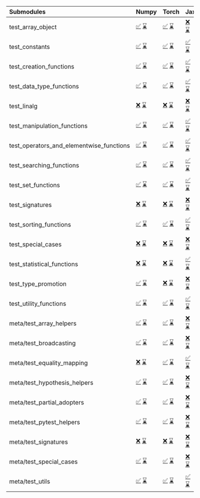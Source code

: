 | Submodules                               | Numpy                                                                                                                                                                                                                                                             | Torch                                                                                                                                                                                                                                                             | Jax                                                                                                                                                                                                                                                               | Tensorflow                                                                                                                                                                                                                                                        |
|:-----------------------------------------|:------------------------------------------------------------------------------------------------------------------------------------------------------------------------------------------------------------------------------------------------------------------|:------------------------------------------------------------------------------------------------------------------------------------------------------------------------------------------------------------------------------------------------------------------|:------------------------------------------------------------------------------------------------------------------------------------------------------------------------------------------------------------------------------------------------------------------|:------------------------------------------------------------------------------------------------------------------------------------------------------------------------------------------------------------------------------------------------------------------|
| test_array_object                        | <a href="https://github.com/unifyai/ivy/runs/8150654970?check_suite_focus=true" rel="noopener noreferrer" target="_blank">✅</a>   <a href="https://github.com/unifyai/ivy/runs/8151146021?check_suite_focus=true" rel="noopener noreferrer" target="_blank">⌛</a> | <a href="https://github.com/unifyai/ivy/runs/8150657538?check_suite_focus=true" rel="noopener noreferrer" target="_blank">✅</a>   <a href="https://github.com/unifyai/ivy/runs/8151149084?check_suite_focus=true" rel="noopener noreferrer" target="_blank">⌛</a> | <a href="https://github.com/unifyai/ivy/runs/8150660292?check_suite_focus=true" rel="noopener noreferrer" target="_blank">❌</a>   <a href="https://github.com/unifyai/ivy/runs/8151151878?check_suite_focus=true" rel="noopener noreferrer" target="_blank">⌛</a> | <a href="https://github.com/unifyai/ivy/runs/8150662488?check_suite_focus=true" rel="noopener noreferrer" target="_blank">✅</a>   <a href="https://github.com/unifyai/ivy/runs/8151154877?check_suite_focus=true" rel="noopener noreferrer" target="_blank">⌛</a> |
| test_constants                           | <a href="https://github.com/unifyai/ivy/runs/8150655061?check_suite_focus=true" rel="noopener noreferrer" target="_blank">✅</a>   <a href="https://github.com/unifyai/ivy/runs/8151146154?check_suite_focus=true" rel="noopener noreferrer" target="_blank">⌛</a> | <a href="https://github.com/unifyai/ivy/runs/8150657619?check_suite_focus=true" rel="noopener noreferrer" target="_blank">✅</a>   <a href="https://github.com/unifyai/ivy/runs/8151149224?check_suite_focus=true" rel="noopener noreferrer" target="_blank">⌛</a> | <a href="https://github.com/unifyai/ivy/runs/8150660375?check_suite_focus=true" rel="noopener noreferrer" target="_blank">✅</a>   <a href="https://github.com/unifyai/ivy/runs/8151151999?check_suite_focus=true" rel="noopener noreferrer" target="_blank">⌛</a> | <a href="https://github.com/unifyai/ivy/runs/8150662570?check_suite_focus=true" rel="noopener noreferrer" target="_blank">✅</a>   <a href="https://github.com/unifyai/ivy/runs/8151154983?check_suite_focus=true" rel="noopener noreferrer" target="_blank">⌛</a> |
| test_creation_functions                  | <a href="https://github.com/unifyai/ivy/runs/8150655154?check_suite_focus=true" rel="noopener noreferrer" target="_blank">✅</a>   <a href="https://github.com/unifyai/ivy/runs/8151146286?check_suite_focus=true" rel="noopener noreferrer" target="_blank">⌛</a> | <a href="https://github.com/unifyai/ivy/runs/8150657711?check_suite_focus=true" rel="noopener noreferrer" target="_blank">✅</a>   <a href="https://github.com/unifyai/ivy/runs/8151149377?check_suite_focus=true" rel="noopener noreferrer" target="_blank">⌛</a> | <a href="https://github.com/unifyai/ivy/runs/8150660460?check_suite_focus=true" rel="noopener noreferrer" target="_blank">✅</a>   <a href="https://github.com/unifyai/ivy/runs/8151152079?check_suite_focus=true" rel="noopener noreferrer" target="_blank">⌛</a> | <a href="https://github.com/unifyai/ivy/runs/8150662656?check_suite_focus=true" rel="noopener noreferrer" target="_blank">✅</a>   <a href="https://github.com/unifyai/ivy/runs/8151155081?check_suite_focus=true" rel="noopener noreferrer" target="_blank">⌛</a> |
| test_data_type_functions                 | <a href="https://github.com/unifyai/ivy/runs/8150655243?check_suite_focus=true" rel="noopener noreferrer" target="_blank">✅</a>   <a href="https://github.com/unifyai/ivy/runs/8151146423?check_suite_focus=true" rel="noopener noreferrer" target="_blank">⌛</a> | <a href="https://github.com/unifyai/ivy/runs/8150657794?check_suite_focus=true" rel="noopener noreferrer" target="_blank">✅</a>   <a href="https://github.com/unifyai/ivy/runs/8151149519?check_suite_focus=true" rel="noopener noreferrer" target="_blank">⌛</a> | <a href="https://github.com/unifyai/ivy/runs/8150660583?check_suite_focus=true" rel="noopener noreferrer" target="_blank">✅</a>   <a href="https://github.com/unifyai/ivy/runs/8151152205?check_suite_focus=true" rel="noopener noreferrer" target="_blank">⌛</a> | <a href="https://github.com/unifyai/ivy/runs/8150662748?check_suite_focus=true" rel="noopener noreferrer" target="_blank">✅</a>   <a href="https://github.com/unifyai/ivy/runs/8151155200?check_suite_focus=true" rel="noopener noreferrer" target="_blank">⌛</a> |
| test_linalg                              | <a href="https://github.com/unifyai/ivy/runs/8150655316?check_suite_focus=true" rel="noopener noreferrer" target="_blank">❌</a>   <a href="https://github.com/unifyai/ivy/runs/8151146583?check_suite_focus=true" rel="noopener noreferrer" target="_blank">⌛</a> | <a href="https://github.com/unifyai/ivy/runs/8150657871?check_suite_focus=true" rel="noopener noreferrer" target="_blank">❌</a>   <a href="https://github.com/unifyai/ivy/runs/8151149673?check_suite_focus=true" rel="noopener noreferrer" target="_blank">⌛</a> | <a href="https://github.com/unifyai/ivy/runs/8150660678?check_suite_focus=true" rel="noopener noreferrer" target="_blank">❌</a>   <a href="https://github.com/unifyai/ivy/runs/8151152315?check_suite_focus=true" rel="noopener noreferrer" target="_blank">⌛</a> | <a href="https://github.com/unifyai/ivy/runs/8150662838?check_suite_focus=true" rel="noopener noreferrer" target="_blank">❌</a>   <a href="https://github.com/unifyai/ivy/runs/8151155315?check_suite_focus=true" rel="noopener noreferrer" target="_blank">⌛</a> |
| test_manipulation_functions              | <a href="https://github.com/unifyai/ivy/runs/8150655398?check_suite_focus=true" rel="noopener noreferrer" target="_blank">✅</a>   <a href="https://github.com/unifyai/ivy/runs/8151146722?check_suite_focus=true" rel="noopener noreferrer" target="_blank">⌛</a> | <a href="https://github.com/unifyai/ivy/runs/8150658016?check_suite_focus=true" rel="noopener noreferrer" target="_blank">✅</a>   <a href="https://github.com/unifyai/ivy/runs/8151149815?check_suite_focus=true" rel="noopener noreferrer" target="_blank">⌛</a> | <a href="https://github.com/unifyai/ivy/runs/8150660786?check_suite_focus=true" rel="noopener noreferrer" target="_blank">✅</a>   <a href="https://github.com/unifyai/ivy/runs/8151152424?check_suite_focus=true" rel="noopener noreferrer" target="_blank">⌛</a> | <a href="https://github.com/unifyai/ivy/runs/8150662949?check_suite_focus=true" rel="noopener noreferrer" target="_blank">✅</a>   <a href="https://github.com/unifyai/ivy/runs/8151155456?check_suite_focus=true" rel="noopener noreferrer" target="_blank">⌛</a> |
| test_operators_and_elementwise_functions | <a href="https://github.com/unifyai/ivy/runs/8150655481?check_suite_focus=true" rel="noopener noreferrer" target="_blank">✅</a>   <a href="https://github.com/unifyai/ivy/runs/8151146829?check_suite_focus=true" rel="noopener noreferrer" target="_blank">⌛</a> | <a href="https://github.com/unifyai/ivy/runs/8150658098?check_suite_focus=true" rel="noopener noreferrer" target="_blank">✅</a>   <a href="https://github.com/unifyai/ivy/runs/8151149928?check_suite_focus=true" rel="noopener noreferrer" target="_blank">⌛</a> | <a href="https://github.com/unifyai/ivy/runs/8150660901?check_suite_focus=true" rel="noopener noreferrer" target="_blank">✅</a>   <a href="https://github.com/unifyai/ivy/runs/8151152521?check_suite_focus=true" rel="noopener noreferrer" target="_blank">⌛</a> | <a href="https://github.com/unifyai/ivy/runs/8150663138?check_suite_focus=true" rel="noopener noreferrer" target="_blank">✅</a>   <a href="https://github.com/unifyai/ivy/runs/8151155554?check_suite_focus=true" rel="noopener noreferrer" target="_blank">⌛</a> |
| test_searching_functions                 | <a href="https://github.com/unifyai/ivy/runs/8150655598?check_suite_focus=true" rel="noopener noreferrer" target="_blank">✅</a>   <a href="https://github.com/unifyai/ivy/runs/8151146941?check_suite_focus=true" rel="noopener noreferrer" target="_blank">⌛</a> | <a href="https://github.com/unifyai/ivy/runs/8150658182?check_suite_focus=true" rel="noopener noreferrer" target="_blank">✅</a>   <a href="https://github.com/unifyai/ivy/runs/8151150056?check_suite_focus=true" rel="noopener noreferrer" target="_blank">⌛</a> | <a href="https://github.com/unifyai/ivy/runs/8150661015?check_suite_focus=true" rel="noopener noreferrer" target="_blank">✅</a>   <a href="https://github.com/unifyai/ivy/runs/8151152609?check_suite_focus=true" rel="noopener noreferrer" target="_blank">⌛</a> | <a href="https://github.com/unifyai/ivy/runs/8150663242?check_suite_focus=true" rel="noopener noreferrer" target="_blank">✅</a>   <a href="https://github.com/unifyai/ivy/runs/8151155654?check_suite_focus=true" rel="noopener noreferrer" target="_blank">⌛</a> |
| test_set_functions                       | <a href="https://github.com/unifyai/ivy/runs/8150655685?check_suite_focus=true" rel="noopener noreferrer" target="_blank">✅</a>   <a href="https://github.com/unifyai/ivy/runs/8151147070?check_suite_focus=true" rel="noopener noreferrer" target="_blank">⌛</a> | <a href="https://github.com/unifyai/ivy/runs/8150658299?check_suite_focus=true" rel="noopener noreferrer" target="_blank">✅</a>   <a href="https://github.com/unifyai/ivy/runs/8151150212?check_suite_focus=true" rel="noopener noreferrer" target="_blank">⌛</a> | <a href="https://github.com/unifyai/ivy/runs/8150661113?check_suite_focus=true" rel="noopener noreferrer" target="_blank">✅</a>   <a href="https://github.com/unifyai/ivy/runs/8151152703?check_suite_focus=true" rel="noopener noreferrer" target="_blank">⌛</a> | <a href="https://github.com/unifyai/ivy/runs/8150663331?check_suite_focus=true" rel="noopener noreferrer" target="_blank">✅</a>   <a href="https://github.com/unifyai/ivy/runs/8151155772?check_suite_focus=true" rel="noopener noreferrer" target="_blank">⌛</a> |
| test_signatures                          | <a href="https://github.com/unifyai/ivy/runs/8150655800?check_suite_focus=true" rel="noopener noreferrer" target="_blank">❌</a>   <a href="https://github.com/unifyai/ivy/runs/8151147169?check_suite_focus=true" rel="noopener noreferrer" target="_blank">⌛</a> | <a href="https://github.com/unifyai/ivy/runs/8150658427?check_suite_focus=true" rel="noopener noreferrer" target="_blank">❌</a>   <a href="https://github.com/unifyai/ivy/runs/8151150342?check_suite_focus=true" rel="noopener noreferrer" target="_blank">⌛</a> | <a href="https://github.com/unifyai/ivy/runs/8150661202?check_suite_focus=true" rel="noopener noreferrer" target="_blank">❌</a>   <a href="https://github.com/unifyai/ivy/runs/8151152791?check_suite_focus=true" rel="noopener noreferrer" target="_blank">⌛</a> | <a href="https://github.com/unifyai/ivy/runs/8150663428?check_suite_focus=true" rel="noopener noreferrer" target="_blank">❌</a>   <a href="https://github.com/unifyai/ivy/runs/8151155915?check_suite_focus=true" rel="noopener noreferrer" target="_blank">⌛</a> |
| test_sorting_functions                   | <a href="https://github.com/unifyai/ivy/runs/8150655944?check_suite_focus=true" rel="noopener noreferrer" target="_blank">✅</a>   <a href="https://github.com/unifyai/ivy/runs/8151147295?check_suite_focus=true" rel="noopener noreferrer" target="_blank">⌛</a> | <a href="https://github.com/unifyai/ivy/runs/8150658568?check_suite_focus=true" rel="noopener noreferrer" target="_blank">✅</a>   <a href="https://github.com/unifyai/ivy/runs/8151150443?check_suite_focus=true" rel="noopener noreferrer" target="_blank">⌛</a> | <a href="https://github.com/unifyai/ivy/runs/8150661289?check_suite_focus=true" rel="noopener noreferrer" target="_blank">✅</a>   <a href="https://github.com/unifyai/ivy/runs/8151152922?check_suite_focus=true" rel="noopener noreferrer" target="_blank">⌛</a> | <a href="https://github.com/unifyai/ivy/runs/8150663509?check_suite_focus=true" rel="noopener noreferrer" target="_blank">✅</a>   <a href="https://github.com/unifyai/ivy/runs/8151156067?check_suite_focus=true" rel="noopener noreferrer" target="_blank">⌛</a> |
| test_special_cases                       | <a href="https://github.com/unifyai/ivy/runs/8150656076?check_suite_focus=true" rel="noopener noreferrer" target="_blank">❌</a>   <a href="https://github.com/unifyai/ivy/runs/8151147454?check_suite_focus=true" rel="noopener noreferrer" target="_blank">⌛</a> | <a href="https://github.com/unifyai/ivy/runs/8150658725?check_suite_focus=true" rel="noopener noreferrer" target="_blank">❌</a>   <a href="https://github.com/unifyai/ivy/runs/8151150520?check_suite_focus=true" rel="noopener noreferrer" target="_blank">⌛</a> | <a href="https://github.com/unifyai/ivy/runs/8150661380?check_suite_focus=true" rel="noopener noreferrer" target="_blank">❌</a>   <a href="https://github.com/unifyai/ivy/runs/8151153068?check_suite_focus=true" rel="noopener noreferrer" target="_blank">⌛</a> | <a href="https://github.com/unifyai/ivy/runs/8150663569?check_suite_focus=true" rel="noopener noreferrer" target="_blank">❌</a>   <a href="https://github.com/unifyai/ivy/runs/8151156183?check_suite_focus=true" rel="noopener noreferrer" target="_blank">⌛</a> |
| test_statistical_functions               | <a href="https://github.com/unifyai/ivy/runs/8150656206?check_suite_focus=true" rel="noopener noreferrer" target="_blank">❌</a>   <a href="https://github.com/unifyai/ivy/runs/8151147556?check_suite_focus=true" rel="noopener noreferrer" target="_blank">⌛</a> | <a href="https://github.com/unifyai/ivy/runs/8150658861?check_suite_focus=true" rel="noopener noreferrer" target="_blank">❌</a>   <a href="https://github.com/unifyai/ivy/runs/8151150594?check_suite_focus=true" rel="noopener noreferrer" target="_blank">⌛</a> | <a href="https://github.com/unifyai/ivy/runs/8150661497?check_suite_focus=true" rel="noopener noreferrer" target="_blank">✅</a>   <a href="https://github.com/unifyai/ivy/runs/8151153242?check_suite_focus=true" rel="noopener noreferrer" target="_blank">⌛</a> | <a href="https://github.com/unifyai/ivy/runs/8150663650?check_suite_focus=true" rel="noopener noreferrer" target="_blank">❌</a>   <a href="https://github.com/unifyai/ivy/runs/8151156329?check_suite_focus=true" rel="noopener noreferrer" target="_blank">⌛</a> |
| test_type_promotion                      | <a href="https://github.com/unifyai/ivy/runs/8150656330?check_suite_focus=true" rel="noopener noreferrer" target="_blank">✅</a>   <a href="https://github.com/unifyai/ivy/runs/8151147696?check_suite_focus=true" rel="noopener noreferrer" target="_blank">⌛</a> | <a href="https://github.com/unifyai/ivy/runs/8150659000?check_suite_focus=true" rel="noopener noreferrer" target="_blank">❌</a>   <a href="https://github.com/unifyai/ivy/runs/8151150690?check_suite_focus=true" rel="noopener noreferrer" target="_blank">⌛</a> | <a href="https://github.com/unifyai/ivy/runs/8150661595?check_suite_focus=true" rel="noopener noreferrer" target="_blank">❌</a>   <a href="https://github.com/unifyai/ivy/runs/8151153395?check_suite_focus=true" rel="noopener noreferrer" target="_blank">⌛</a> | <a href="https://github.com/unifyai/ivy/runs/8151156518?check_suite_focus=true" rel="noopener noreferrer" target="_blank">⌛</a>                                                                                                                                   |
| test_utility_functions                   | <a href="https://github.com/unifyai/ivy/runs/8150656423?check_suite_focus=true" rel="noopener noreferrer" target="_blank">✅</a>   <a href="https://github.com/unifyai/ivy/runs/8151147786?check_suite_focus=true" rel="noopener noreferrer" target="_blank">⌛</a> | <a href="https://github.com/unifyai/ivy/runs/8150659136?check_suite_focus=true" rel="noopener noreferrer" target="_blank">✅</a>   <a href="https://github.com/unifyai/ivy/runs/8151150779?check_suite_focus=true" rel="noopener noreferrer" target="_blank">⌛</a> | <a href="https://github.com/unifyai/ivy/runs/8150661671?check_suite_focus=true" rel="noopener noreferrer" target="_blank">✅</a>   <a href="https://github.com/unifyai/ivy/runs/8151153554?check_suite_focus=true" rel="noopener noreferrer" target="_blank">⌛</a> | <a href="https://github.com/unifyai/ivy/runs/8150663828?check_suite_focus=true" rel="noopener noreferrer" target="_blank">✅</a>   <a href="https://github.com/unifyai/ivy/runs/8151156641?check_suite_focus=true" rel="noopener noreferrer" target="_blank">⌛</a> |
| meta/test_array_helpers                  | <a href="https://github.com/unifyai/ivy/runs/8150656624?check_suite_focus=true" rel="noopener noreferrer" target="_blank">✅</a>   <a href="https://github.com/unifyai/ivy/runs/8151147912?check_suite_focus=true" rel="noopener noreferrer" target="_blank">⌛</a> | <a href="https://github.com/unifyai/ivy/runs/8150659283?check_suite_focus=true" rel="noopener noreferrer" target="_blank">✅</a>   <a href="https://github.com/unifyai/ivy/runs/8151150926?check_suite_focus=true" rel="noopener noreferrer" target="_blank">⌛</a> | <a href="https://github.com/unifyai/ivy/runs/8150661755?check_suite_focus=true" rel="noopener noreferrer" target="_blank">❌</a>   <a href="https://github.com/unifyai/ivy/runs/8151153712?check_suite_focus=true" rel="noopener noreferrer" target="_blank">⌛</a> | <a href="https://github.com/unifyai/ivy/runs/8150663923?check_suite_focus=true" rel="noopener noreferrer" target="_blank">✅</a>   <a href="https://github.com/unifyai/ivy/runs/8151156779?check_suite_focus=true" rel="noopener noreferrer" target="_blank">⌛</a> |
| meta/test_broadcasting                   | <a href="https://github.com/unifyai/ivy/runs/8150656724?check_suite_focus=true" rel="noopener noreferrer" target="_blank">✅</a>   <a href="https://github.com/unifyai/ivy/runs/8151148013?check_suite_focus=true" rel="noopener noreferrer" target="_blank">⌛</a> | <a href="https://github.com/unifyai/ivy/runs/8150659398?check_suite_focus=true" rel="noopener noreferrer" target="_blank">✅</a>   <a href="https://github.com/unifyai/ivy/runs/8151151077?check_suite_focus=true" rel="noopener noreferrer" target="_blank">⌛</a> | <a href="https://github.com/unifyai/ivy/runs/8150661848?check_suite_focus=true" rel="noopener noreferrer" target="_blank">❌</a>   <a href="https://github.com/unifyai/ivy/runs/8151153808?check_suite_focus=true" rel="noopener noreferrer" target="_blank">⌛</a> | <a href="https://github.com/unifyai/ivy/runs/8150664034?check_suite_focus=true" rel="noopener noreferrer" target="_blank">✅</a>   <a href="https://github.com/unifyai/ivy/runs/8151156882?check_suite_focus=true" rel="noopener noreferrer" target="_blank">⌛</a> |
| meta/test_equality_mapping               | <a href="https://github.com/unifyai/ivy/runs/8150656812?check_suite_focus=true" rel="noopener noreferrer" target="_blank">❌</a>   <a href="https://github.com/unifyai/ivy/runs/8151148145?check_suite_focus=true" rel="noopener noreferrer" target="_blank">⌛</a> | <a href="https://github.com/unifyai/ivy/runs/8150659500?check_suite_focus=true" rel="noopener noreferrer" target="_blank">✅</a>   <a href="https://github.com/unifyai/ivy/runs/8151151204?check_suite_focus=true" rel="noopener noreferrer" target="_blank">⌛</a> | <a href="https://github.com/unifyai/ivy/runs/8150661935?check_suite_focus=true" rel="noopener noreferrer" target="_blank">✅</a>   <a href="https://github.com/unifyai/ivy/runs/8151153927?check_suite_focus=true" rel="noopener noreferrer" target="_blank">⌛</a> | <a href="https://github.com/unifyai/ivy/runs/8150664138?check_suite_focus=true" rel="noopener noreferrer" target="_blank">✅</a>   <a href="https://github.com/unifyai/ivy/runs/8151157020?check_suite_focus=true" rel="noopener noreferrer" target="_blank">⌛</a> |
| meta/test_hypothesis_helpers             | <a href="https://github.com/unifyai/ivy/runs/8150656909?check_suite_focus=true" rel="noopener noreferrer" target="_blank">✅</a>   <a href="https://github.com/unifyai/ivy/runs/8151148279?check_suite_focus=true" rel="noopener noreferrer" target="_blank">⌛</a> | <a href="https://github.com/unifyai/ivy/runs/8150659592?check_suite_focus=true" rel="noopener noreferrer" target="_blank">✅</a>   <a href="https://github.com/unifyai/ivy/runs/8151151322?check_suite_focus=true" rel="noopener noreferrer" target="_blank">⌛</a> | <a href="https://github.com/unifyai/ivy/runs/8150662003?check_suite_focus=true" rel="noopener noreferrer" target="_blank">❌</a>   <a href="https://github.com/unifyai/ivy/runs/8151154063?check_suite_focus=true" rel="noopener noreferrer" target="_blank">⌛</a> | <a href="https://github.com/unifyai/ivy/runs/8150664220?check_suite_focus=true" rel="noopener noreferrer" target="_blank">✅</a>   <a href="https://github.com/unifyai/ivy/runs/8151157136?check_suite_focus=true" rel="noopener noreferrer" target="_blank">⌛</a> |
| meta/test_partial_adopters               | <a href="https://github.com/unifyai/ivy/runs/8150657008?check_suite_focus=true" rel="noopener noreferrer" target="_blank">✅</a>   <a href="https://github.com/unifyai/ivy/runs/8151148411?check_suite_focus=true" rel="noopener noreferrer" target="_blank">⌛</a> | <a href="https://github.com/unifyai/ivy/runs/8150659663?check_suite_focus=true" rel="noopener noreferrer" target="_blank">✅</a>   <a href="https://github.com/unifyai/ivy/runs/8151151428?check_suite_focus=true" rel="noopener noreferrer" target="_blank">⌛</a> | <a href="https://github.com/unifyai/ivy/runs/8150662079?check_suite_focus=true" rel="noopener noreferrer" target="_blank">❌</a>   <a href="https://github.com/unifyai/ivy/runs/8151154198?check_suite_focus=true" rel="noopener noreferrer" target="_blank">⌛</a> | <a href="https://github.com/unifyai/ivy/runs/8150664329?check_suite_focus=true" rel="noopener noreferrer" target="_blank">✅</a>   <a href="https://github.com/unifyai/ivy/runs/8151157288?check_suite_focus=true" rel="noopener noreferrer" target="_blank">⌛</a> |
| meta/test_pytest_helpers                 | <a href="https://github.com/unifyai/ivy/runs/8150657110?check_suite_focus=true" rel="noopener noreferrer" target="_blank">✅</a>   <a href="https://github.com/unifyai/ivy/runs/8151148536?check_suite_focus=true" rel="noopener noreferrer" target="_blank">⌛</a> | <a href="https://github.com/unifyai/ivy/runs/8150659782?check_suite_focus=true" rel="noopener noreferrer" target="_blank">✅</a>   <a href="https://github.com/unifyai/ivy/runs/8151151513?check_suite_focus=true" rel="noopener noreferrer" target="_blank">⌛</a> | <a href="https://github.com/unifyai/ivy/runs/8150662185?check_suite_focus=true" rel="noopener noreferrer" target="_blank">❌</a>   <a href="https://github.com/unifyai/ivy/runs/8151154402?check_suite_focus=true" rel="noopener noreferrer" target="_blank">⌛</a> | <a href="https://github.com/unifyai/ivy/runs/8150664386?check_suite_focus=true" rel="noopener noreferrer" target="_blank">✅</a>   <a href="https://github.com/unifyai/ivy/runs/8151157398?check_suite_focus=true" rel="noopener noreferrer" target="_blank">⌛</a> |
| meta/test_signatures                     | <a href="https://github.com/unifyai/ivy/runs/8150657230?check_suite_focus=true" rel="noopener noreferrer" target="_blank">❌</a>   <a href="https://github.com/unifyai/ivy/runs/8151148675?check_suite_focus=true" rel="noopener noreferrer" target="_blank">⌛</a> | <a href="https://github.com/unifyai/ivy/runs/8150659895?check_suite_focus=true" rel="noopener noreferrer" target="_blank">❌</a>   <a href="https://github.com/unifyai/ivy/runs/8151151604?check_suite_focus=true" rel="noopener noreferrer" target="_blank">⌛</a> | <a href="https://github.com/unifyai/ivy/runs/8150662273?check_suite_focus=true" rel="noopener noreferrer" target="_blank">❌</a>   <a href="https://github.com/unifyai/ivy/runs/8151154545?check_suite_focus=true" rel="noopener noreferrer" target="_blank">⌛</a> | <a href="https://github.com/unifyai/ivy/runs/8150664466?check_suite_focus=true" rel="noopener noreferrer" target="_blank">❌</a>   <a href="https://github.com/unifyai/ivy/runs/8151157502?check_suite_focus=true" rel="noopener noreferrer" target="_blank">⌛</a> |
| meta/test_special_cases                  | <a href="https://github.com/unifyai/ivy/runs/8150657341?check_suite_focus=true" rel="noopener noreferrer" target="_blank">✅</a>   <a href="https://github.com/unifyai/ivy/runs/8151148808?check_suite_focus=true" rel="noopener noreferrer" target="_blank">⌛</a> | <a href="https://github.com/unifyai/ivy/runs/8150660032?check_suite_focus=true" rel="noopener noreferrer" target="_blank">✅</a>   <a href="https://github.com/unifyai/ivy/runs/8151151672?check_suite_focus=true" rel="noopener noreferrer" target="_blank">⌛</a> | <a href="https://github.com/unifyai/ivy/runs/8150662345?check_suite_focus=true" rel="noopener noreferrer" target="_blank">❌</a>   <a href="https://github.com/unifyai/ivy/runs/8151154678?check_suite_focus=true" rel="noopener noreferrer" target="_blank">⌛</a> | <a href="https://github.com/unifyai/ivy/runs/8150664555?check_suite_focus=true" rel="noopener noreferrer" target="_blank">✅</a>   <a href="https://github.com/unifyai/ivy/runs/8151157628?check_suite_focus=true" rel="noopener noreferrer" target="_blank">⌛</a> |
| meta/test_utils                          | <a href="https://github.com/unifyai/ivy/runs/8150657440?check_suite_focus=true" rel="noopener noreferrer" target="_blank">✅</a>   <a href="https://github.com/unifyai/ivy/runs/8151148981?check_suite_focus=true" rel="noopener noreferrer" target="_blank">⌛</a> | <a href="https://github.com/unifyai/ivy/runs/8150660180?check_suite_focus=true" rel="noopener noreferrer" target="_blank">✅</a>   <a href="https://github.com/unifyai/ivy/runs/8151151774?check_suite_focus=true" rel="noopener noreferrer" target="_blank">⌛</a> | <a href="https://github.com/unifyai/ivy/runs/8150662398?check_suite_focus=true" rel="noopener noreferrer" target="_blank">✅</a>   <a href="https://github.com/unifyai/ivy/runs/8151154776?check_suite_focus=true" rel="noopener noreferrer" target="_blank">⌛</a> | <a href="https://github.com/unifyai/ivy/runs/8150664664?check_suite_focus=true" rel="noopener noreferrer" target="_blank">✅</a>   <a href="https://github.com/unifyai/ivy/runs/8151157739?check_suite_focus=true" rel="noopener noreferrer" target="_blank">⌛</a> |